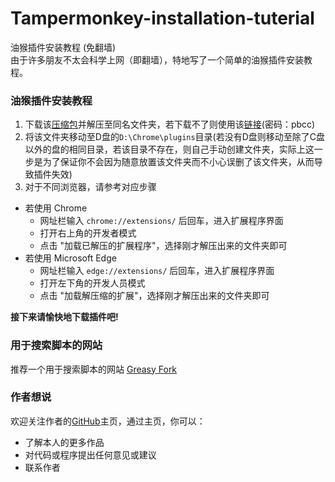 # Tampermonkey-installation-tuterial

油猴插件安装教程 (免翻墙)<br/>
由于许多朋友不太会科学上网（即翻墙），特地写了一个简单的油猴插件安装教程。<br/>

### 油猴插件安装教程

1. 下载该[压缩包](https://github.com/kalila-cc/tutorial/blob/master/Tampermonkey-installation-tutorial/Tampermonkey%204.12.0.zip)并解压至同名文件夹，若下载不了则使用该[链接](https://pan.baidu.com/s/1PKs7IC6Vq_BQDBDMIDCUiQ)(密码：pbcc)
2. 将该文件夹移动至D盘的`D:\Chrome\plugins`目录(若没有D盘则移动至除了C盘以外的盘的相同目录，若该目录不存在，则自己手动创建文件夹，实际上这一步是为了保证你不会因为随意放置该文件夹而不小心误删了该文件夹，从而导致插件失效)
3. 对于不同浏览器，请参考对应步骤
- 若使用 Chrome
  - 网址栏输入 `chrome://extensions/` 后回车，进入扩展程序界面
  - 打开右上角的开发者模式
  - 点击 "加载已解压的扩展程序"，选择刚才解压出来的文件夹即可
- 若使用 Microsoft Edge
  - 网址栏输入 `edge://extensions/` 后回车，进入扩展程序界面
  - 打开左下角的开发人员模式
  - 点击 "加载解压缩的扩展"，选择刚才解压出来的文件夹即可
  
**接下来请愉快地下载插件吧!**

### 用于搜索脚本的网站
推荐一个用于搜索脚本的网站 [Greasy Fork]( https://greasyfork.org/zh-CN )<br/>

### 作者想说
欢迎关注作者的[GitHub](https://github.com/kalila-cc/HOME)主页，通过主页，你可以：
- 了解本人的更多作品
- 对代码或程序提出任何意见或建议
- 联系作者
